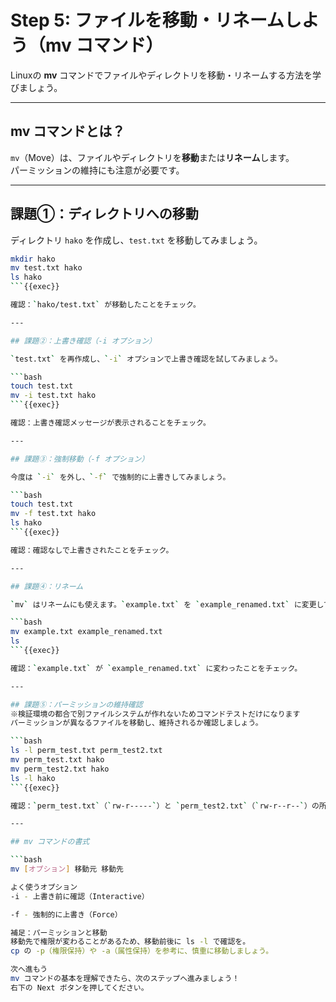 # Step 5: ファイルを移動・リネームしよう（mv コマンド）

Linuxの **mv** コマンドでファイルやディレクトリを移動・リネームする方法を学びましょう。

---

## mv コマンドとは？

`mv`（Move）は、ファイルやディレクトリを**移動**または**リネーム**します。  
パーミッションの維持にも注意が必要です。

---

## 課題①：ディレクトリへの移動

ディレクトリ `hako` を作成し、`test.txt` を移動してみましょう。

```bash
mkdir hako
mv test.txt hako
ls hako
```{{exec}}

確認：`hako/test.txt` が移動したことをチェック。

---

## 課題②：上書き確認（-i オプション）

`test.txt` を再作成し、`-i` オプションで上書き確認を試してみましょう。

```bash
touch test.txt
mv -i test.txt hako
```{{exec}}

確認：上書き確認メッセージが表示されることをチェック。

---

## 課題③：強制移動（-f オプション）

今度は `-i` を外し、`-f` で強制的に上書きしてみましょう。

```bash
touch test.txt
mv -f test.txt hako
ls hako
```{{exec}}

確認：確認なしで上書きされたことをチェック。

---

## 課題④：リネーム

`mv` はリネームにも使えます。`example.txt` を `example_renamed.txt` に変更してみましょう。

```bash
mv example.txt example_renamed.txt
ls
```{{exec}}

確認：`example.txt` が `example_renamed.txt` に変わったことをチェック。

---

## 課題⑤：パーミッションの維持確認
※検証環境の都合で別ファイルシステムが作れないためコマンドテストだけになります
パーミッションが異なるファイルを移動し、維持されるか確認しましょう。

```bash
ls -l perm_test.txt perm_test2.txt
mv perm_test.txt hako
mv perm_test2.txt hako
ls -l hako
```{{exec}}

確認：`perm_test.txt`（`rw-r-----`）と `perm_test2.txt`（`rw-r--r--`）の所有者とパーミッションが維持されていることをチェック。

---

## mv コマンドの書式

```bash
mv [オプション] 移動元 移動先

よく使うオプション
-i - 上書き前に確認（Interactive）

-f - 強制的に上書き（Force）
補足：パーミッションと移動
移動先で権限が変わることがあるため、移動前後に ls -l で確認を。
cp の -p（権限保持）や -a（属性保持）を参考に、慎重に移動しましょう。

次へ進もう
mv コマンドの基本を理解できたら、次のステップへ進みましょう！
右下の Next ボタンを押してください。
